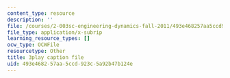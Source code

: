 ```yaml
---
content_type: resource
description: ''
file: /courses/2-003sc-engineering-dynamics-fall-2011/493e468257aa5ccd923c5a92b47b124e_ZNVvYg1FOPk.vtt
file_type: application/x-subrip
learning_resource_types: []
ocw_type: OCWFile
resourcetype: Other
title: 3play caption file
uid: 493e4682-57aa-5ccd-923c-5a92b47b124e
---
```

